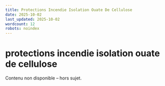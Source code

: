```yaml
---
title: Protections Incendie Isolation Ouate De Cellulose
date: 2025-10-02
last_updated: 2025-10-02
wordcount: 12
robots: noindex
---
```


# protections incendie isolation ouate de cellulose

Contenu non disponible – hors sujet.